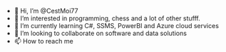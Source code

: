 - 👋 Hi, I’m @CestMoi77
- 👀 I’m interested in programming, chess and a lot of other stufff. 
- 🌱 I’m currently learning C#, SSMS, PowerBI and Azure cloud services
- 💞️ I’m looking to collaborate on software and data solutions
- 📫 How to reach me 

<!---
CestMoi77/CestMoi77 is a ✨ special ✨ repository because its `README.md` (this file) appears on your GitHub profile.
You can click the Preview link to take a look at your changes.
--->
